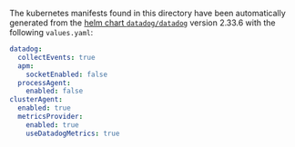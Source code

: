 The kubernetes manifests found in this directory have been automatically generated
from the [helm chart `datadog/datadog`](https://github.com/DataDog/helm-charts/tree/master/charts/datadog)
version 2.33.6 with the following `values.yaml`:

```yaml
datadog:
  collectEvents: true
  apm:
    socketEnabled: false
  processAgent:
    enabled: false
clusterAgent:
  enabled: true
  metricsProvider:
    enabled: true
    useDatadogMetrics: true
```
